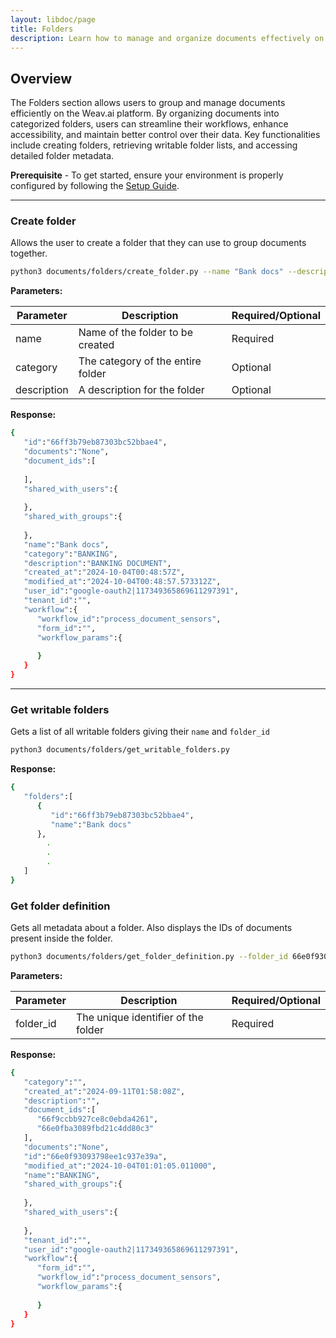 ```yaml
---
layout: libdoc/page
title: Folders
description: Learn how to manage and organize documents effectively on the Weav.ai platform using folders. This guide covers creating folders, retrieving metadata, and managing folder-level operations for better document organization.
---
```


## **Overview**
The Folders section allows users to group and manage documents efficiently on the Weav.ai platform. By organizing documents into categorized folders, users can streamline their workflows, enhance accessibility, and maintain better control over their data. Key functionalities include creating folders, retrieving writable folder lists, and accessing detailed folder metadata.

**Prerequisite** - To get started, ensure your environment is properly configured by following the [Setup Guide](setup).

-----
### Create folder

Allows the user to create a folder that they can use to group documents together.

```bash
python3 documents/folders/create_folder.py --name "Bank docs" --description "BANKING DOCUMENT" --category "BANKING"
```

**Parameters:**

| **Parameter** | **Description** | **Required/Optional** |
| --- | --- | --- |
| name | Name of the folder to be created | Required |
| category | The category of the entire folder | Optional |
| description | A description for the folder | Optional |

**Response:**

```bash
{
   "id":"66ff3b79eb87303bc52bbae4",
   "documents":"None",
   "document_ids":[
      
   ],
   "shared_with_users":{
      
   },
   "shared_with_groups":{
      
   },
   "name":"Bank docs",
   "category":"BANKING",
   "description":"BANKING DOCUMENT",
   "created_at":"2024-10-04T00:48:57Z",
   "modified_at":"2024-10-04T00:48:57.573312Z",
   "user_id":"google-oauth2|117349365869611297391",
   "tenant_id":"",
   "workflow":{
      "workflow_id":"process_document_sensors",
      "form_id":"",
      "workflow_params":{
         
      }
   }
}
```

---

### Get writable folders

Gets a list of all writable folders giving their `name` and `folder_id`

```bash
python3 documents/folders/get_writable_folders.py
```

**Response:**

```bash
{
   "folders":[
      {
         "id":"66ff3b79eb87303bc52bbae4",
         "name":"Bank docs"
      },
	    .
	    .
	    .
   ]
}
```

### Get folder definition

Gets all metadata about a folder. Also displays the IDs of documents present inside the folder.

```bash
python3 documents/folders/get_folder_definition.py --folder_id 66e0f93093798ee1c937e39aent
```

**Parameters:**

| **Parameter** | **Description** | **Required/Optional** |
| --- | --- | --- |
| folder_id | The unique identifier of the folder | Required |

**Response:**

```bash
{
   "category":"",
   "created_at":"2024-09-11T01:58:08Z",
   "description":"",
   "document_ids":[
      "66f9ccbb927ce8c0ebda4261",
      "66e0fba3089fbd21c4dd80c3"
   ],
   "documents":"None",
   "id":"66e0f93093798ee1c937e39a",
   "modified_at":"2024-10-04T01:01:05.011000",
   "name":"BANKING",
   "shared_with_groups":{
      
   },
   "shared_with_users":{
      
   },
   "tenant_id":"",
   "user_id":"google-oauth2|117349365869611297391",
   "workflow":{
      "form_id":"",
      "workflow_id":"process_document_sensors",
      "workflow_params":{
         
      }
   }
}
```